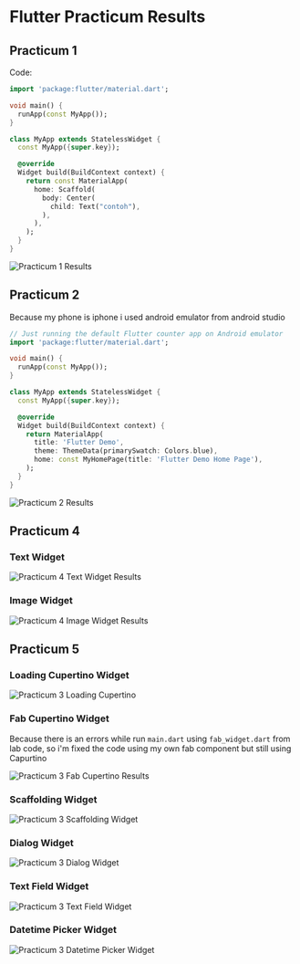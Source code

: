 # Flutter Practicum Results

## Practicum 1
Code:
```dart
import 'package:flutter/material.dart';

void main() {
  runApp(const MyApp());
}

class MyApp extends StatelessWidget {
  const MyApp({super.key});

  @override
  Widget build(BuildContext context) {
    return const MaterialApp(
      home: Scaffold(
        body: Center(
          child: Text("contoh"),
        ),
      ),
    );
  }
}
``` 

![Practicum 1 Results](./images/1.png)

## Practicum 2
Because my phone is iphone i used android emulator from android studio 

```dart 
// Just running the default Flutter counter app on Android emulator
import 'package:flutter/material.dart';

void main() {
  runApp(const MyApp());
}

class MyApp extends StatelessWidget {
  const MyApp({super.key});

  @override
  Widget build(BuildContext context) {
    return MaterialApp(
      title: 'Flutter Demo',
      theme: ThemeData(primarySwatch: Colors.blue),
      home: const MyHomePage(title: 'Flutter Demo Home Page'),
    );
  }
}
```

![Practicum 2 Results](./images/2.png)

## Practicum 4

### Text Widget
![Practicum 4 Text Widget Results](./images/3.1.png)

### Image Widget
![Practicum 4 Image Widget Results](./images/3.2.png)

## Practicum 5

### Loading Cupertino Widget
![Practicum 3 Loading Cupertino](./images/4.1.png)

### Fab Cupertino Widget
Because there is an errors while run ```main.dart``` using ```fab_widget.dart``` from lab code, so i'm fixed the code using my own fab component but still using Capurtino

![Practicum 3 Fab Cupertino Results](./images/4.2.png)

### Scaffolding Widget
![Practicum 3 Scaffolding Widget](./images/4.3.png.png)

### Dialog Widget
![Practicum 3 Dialog Widget](./images/4.4.png.)

### Text Field Widget
![Practicum 3 Text Field Widget](./images/4.5.png)

### Datetime Picker Widget
![Practicum 3 Datetime Picker Widget](./images/5.png)